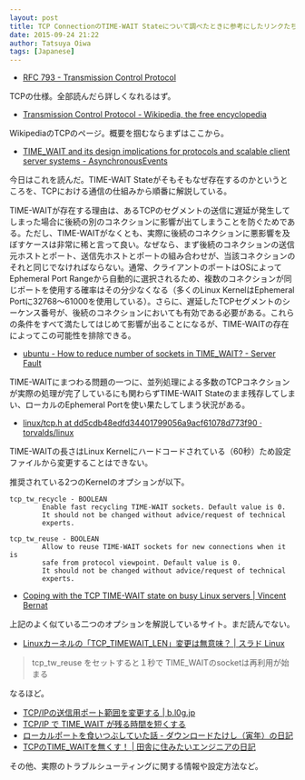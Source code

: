 ```yaml
---
layout: post
title: TCP ConnectionのTIME-WAIT Stateについて調べたときに参考にしたリンクたち
date: 2015-09-24 21:22
author: Tatsuya Oiwa
tags: [Japanese]
---
```


- [RFC 793 - Transmission Control Protocol](https://tools.ietf.org/html/rfc793)

TCPの仕様。全部読んだら詳しくなれるはず。

- [Transmission Control Protocol - Wikipedia, the free encyclopedia](https://en.wikipedia.org/wiki/Transmission_Control_Protocol)

WikipediaのTCPのページ。概要を掴むならまずはここから。

- [TIME_WAIT and its design implications for protocols and scalable client server systems - AsynchronousEvents](http://www.serverframework.com/asynchronousevents/2011/01/time-wait-and-its-design-implications-for-protocols-and-scalable-servers.html)

今日はこれを読んだ。TIME-WAIT Stateがそもそもなぜ存在するのかというところを、TCPにおける通信の仕組みから順番に解説している。

TIME-WAITが存在する理由は、あるTCPのセグメントの送信に遅延が発生してしまった場合に後続の別のコネクションに影響が出てしまうことを防ぐためである。ただし、TIME-WAITがなくとも、実際に後続のコネクションに悪影響を及ぼすケースは非常に稀と言って良い。なぜなら、まず後続のコネクションの送信元ホストとポート、送信先ホストとポートの組み合わせが、当該コネクションのそれと同じでなければならない。通常、クライアントのポートはOSによってEphemeral Port Rangeから自動的に選択されるため、複数のコネクションが同じポートを使用する確率はその分少なくなる（多くのLinux KernelはEphemeral Portに32768〜61000を使用している）。さらに、遅延したTCPセグメントのシーケンス番号が、後続のコネクションにおいても有効である必要がある。これらの条件をすべて満たしてはじめて影響が出ることになるが、TIME-WAITの存在によってこの可能性を排除できる。


- [ubuntu - How to reduce number of sockets in TIME_WAIT? - Server Fault](http://serverfault.com/questions/212093/how-to-reduce-number-of-sockets-in-time-wait)

TIME-WAITにまつわる問題の一つに、並列処理による多数のTCPコネクションが実際の処理が完了しているにも関わらずTIME-WAIT Stateのまま残存してしまい、ローカルのEphemeral Portを使い果たしてしまう状況がある。

- [linux/tcp.h at dd5cdb48edfd34401799056a9acf61078d773f90 · torvalds/linux](https://github.com/torvalds/linux/blob/dd5cdb48edfd34401799056a9acf61078d773f90/include/net/tcp.h#L117)

TIME-WAITの長さはLinux Kernelにハードコードされている（60秒）ため設定ファイルから変更することはできない。

推奨されている2つのKernelのオプションが以下。

```
tcp_tw_recycle - BOOLEAN
        Enable fast recycling TIME-WAIT sockets. Default value is 0.
        It should not be changed without advice/request of technical
        experts.

tcp_tw_reuse - BOOLEAN
        Allow to reuse TIME-WAIT sockets for new connections when it is
        safe from protocol viewpoint. Default value is 0.
        It should not be changed without advice/request of technical
        experts.
```

- [Coping with the TCP TIME-WAIT state on busy Linux servers | Vincent Bernat](http://vincent.bernat.im/en/blog/2014-tcp-time-wait-state-linux.html)

上記のよく似ている二つのオプションを解説しているサイト。まだ読んでない。

- [Linuxカーネルの「TCP_TIMEWAIT_LEN」変更は無意味？ | スラド Linux](http://linux.srad.jp/story/15/09/09/0648258/)

> tcp_tw_reuse をセットすると１秒で TIME_WAITのsocketは再利用が始まる

なるほど。

- [TCP/IPの送信用ポート範囲を変更する | b.l0g.jp](http://b.l0g.jp/linux/ip-local-port-range/)
- [TCP/IP で TIME_WAIT が残る時間を短くする](http://network.station.ez-net.jp/server/linux/network/time_wait.asp)
- [ローカルポートを食いつぶしていた話 - ダウンロードたけし（寅年）の日記](http://d.hatena.ne.jp/download_takeshi/20091013/1255443592)
- [TCPのTIME_WAITを無くす！ | 田舎に住みたいエンジニアの日記](http://blog.ybbo.net/2013/05/27/tcp%E3%81%AEtime_wait%E3%82%92%E7%84%A1%E3%81%8F%E3%81%99%EF%BC%81/)

その他、実際のトラブルシューティングに関する情報や設定方法など。
